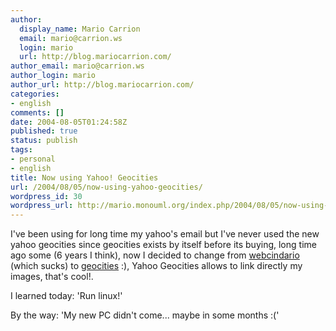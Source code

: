 ```yaml
---
author:
  display_name: Mario Carrion
  email: mario@carrion.ws
  login: mario
  url: http://blog.mariocarrion.com/
author_email: mario@carrion.ws
author_login: mario
author_url: http://blog.mariocarrion.com/
categories:
- english
comments: []
date: 2004-08-05T01:24:58Z
published: true
status: publish
tags:
- personal
- english
title: Now using Yahoo! Geocities
url: /2004/08/05/now-using-yahoo-geocities/
wordpress_id: 30
wordpress_url: http://mario.monouml.org/index.php/2004/08/05/now-using-yahoo-geocities/
---
```


<div style="clear:both;"></div>
<p>I've been using for long time my yahoo's email but I've never used the new yahoo geocities since geocities exists by itself before its buying, long time ago some (6 years I think), now I decided to change from <a href="http://www.miarroba.com">webcindario</a> (which sucks) to <a href="http://www.geocities.com/k4rny/">geocities</a> :), Yahoo Geocities allows to link directly my images, that's cool!.</p>
<p>I learned today: 'Run linux!'</p>
<p>By the way: 'My new PC didn't come... maybe in some months :('
<div style="clear:both; padding-bottom: 0.25em;"></div>
